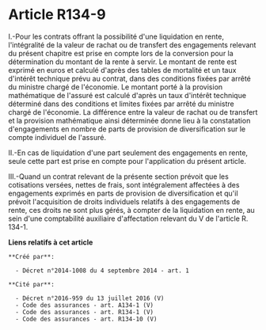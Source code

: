 # Article R134-9

I.-Pour les contrats offrant la possibilité d'une liquidation en rente, l'intégralité de la valeur de rachat ou de transfert
des engagements relevant du présent chapitre est prise en compte lors de la conversion pour la détermination du montant de la
rente à servir. Le montant de rente est exprimé en euros et calculé d'après des tables de mortalité et un taux d'intérêt
technique prévu au contrat, dans des conditions fixées par arrêté du ministre chargé de l'économie. Le montant porté à la
provision mathématique de l'assuré est calculé d'après un taux d'intérêt technique déterminé dans des conditions et limites
fixées par arrêté du ministre chargé de l'économie. La différence entre la valeur de rachat ou de transfert et la provision
mathématique ainsi déterminée donne lieu à la constatation d'engagements en nombre de parts de provision de diversification
sur le compte individuel de l'assuré. 

II.-En cas de liquidation d'une part seulement des engagements en rente, seule cette part est prise en compte pour
l'application du présent article. 

III.-Quand un contrat relevant de la présente section prévoit que les cotisations versées, nettes de frais, sont
intégralement affectées à des engagements exprimés en parts de provision de diversification et qu'il prévoit l'acquisition de
droits individuels relatifs à des engagements de rente, ces droits ne sont plus gérés, à compter de la liquidation en rente,
au sein d'une comptabilité auxiliaire d'affectation relevant du V de l'article R. 134-1.

**Liens relatifs à cet article**

	**Créé par**:

	  - Décret n°2014-1008 du 4 septembre 2014 - art. 1

	**Cité par**:

	  - Décret n°2016-959 du 13 juillet 2016 (V)
	  - Code des assurances - art. A134-1 (V)
	  - Code des assurances - art. R134-1 (V)
	  - Code des assurances - art. R134-10 (V)
